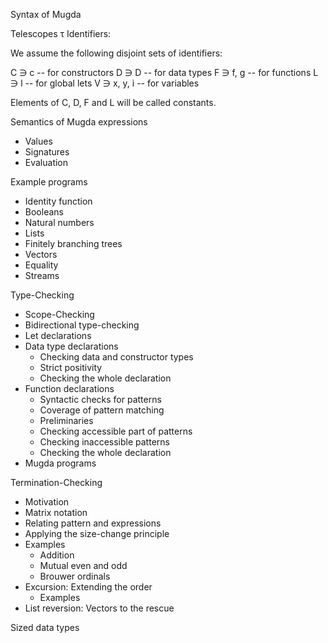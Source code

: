 Syntax of Mugda

Telescopes
τ
Identifiers:

We assume the following disjoint sets of identifiers:

C ∋ c -- for constructors
D ∋ D -- for data types
F ∋ f, g -- for functions
L ∋ l -- for global lets
V ∋ x, y, i -- for variables

Elements of C, D, F and L will be called constants.

Semantics of Mugda expressions

- Values
- Signatures
- Evaluation

Example programs

- Identity function
- Booleans
- Natural numbers
- Lists
- Finitely branching trees
- Vectors
- Equality
- Streams

Type-Checking

- Scope-Checking
- Bidirectional type-checking
- Let declarations
- Data type declarations
  - Checking data and constructor types
  - Strict positivity
  - Checking the whole declaration
- Function declarations
  - Syntactic checks for patterns
  - Coverage of pattern matching
  - Preliminaries
  - Checking accessible part of patterns
  - Checking inaccessible patterns
  - Checking the whole declaration
- Mugda programs

Termination-Checking

- Motivation
- Matrix notation
- Relating pattern and expressions
- Applying the size-change principle
- Examples
  - Addition
  - Mutual even and odd
  - Brouwer ordinals
- Excursion: Extending the order
  - Examples
- List reversion: Vectors to the rescue

Sized data types
